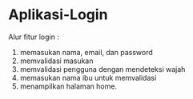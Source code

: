 # Aplikasi-Login
Alur fitur login :
1. memasukan nama, email, dan password
2. memvalidasi masukan
3. memvalidasi pengguna dengan mendeteksi wajah
4. memasukan nama ibu untuk memvalidasi
5. menampilkan halaman home.
